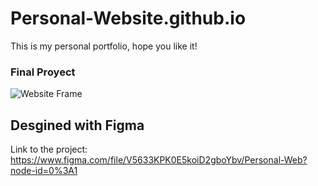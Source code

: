# Personal-Website.github.io

This is my personal portfolio, hope you like it!

### Final Proyect

![Website Frame](https://user-images.githubusercontent.com/61896414/147997534-ad234e89-42c3-4817-b1b2-bbab693805dd.jpg)

## Desgined with Figma
Link to the project: https://www.figma.com/file/V5633KPK0E5koiD2gboYbv/Personal-Web?node-id=0%3A1
